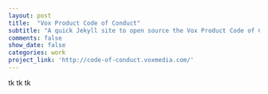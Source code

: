 ```yaml
---
layout: post
title:  "Vox Product Code of Conduct"
subtitle: "A quick Jekyll site to open source the Vox Product Code of Conduct."
comments: false
show_date: false
categories: work
project_link: 'http://code-of-conduct.voxmedia.com/'
---
```


tk tk tk

